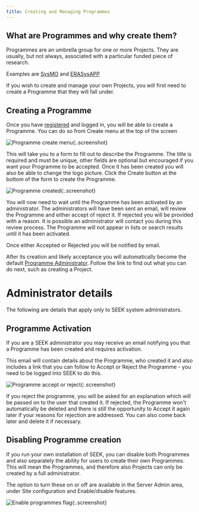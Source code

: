 ```yaml
---
title: Creating and Managing Programmes
---
```



## What are Programmes and why create them?

Programmes are an umbrella group for one or more Projects. They are usually, but not always, associated with a particular
funded piece of research.

Examples are [SysMO](https://fairdomhub.org/programmes/1) and [ERASysAPP](https://fairdomhub.org/programmes/5)

If you wish to create and manage your own Projects, you will first need to create a Programme that they will fall under.

## Creating a Programme

Once you have [registered](registering) and logged in, you will be able to create a Programme. You can do so from Create menu
at the top of the screen

![Programme create menu](/images/user-guide/programme-create-menu.png){:.screenshot}

This will take you to a form to fill out to describe the Programme. The title is required and must be unique, other fields are optional but encouraged if you want your Programme to be accepted.
Once it has been created you will also be able to change the logo picture. Click the Create button at the bottom of the form to create the Programme.


![Programme created](/images/user-guide/programme-created.png){:.screenshot}

You will now need to wait until the Programme has been activated by an administrator. The administrators will have been sent an email, will review the Programme and either accept of reject it. If rejected you will be provided with a reason. It is possible an administrator will contact you during this review process.
The Programme will not appear in lists or search results until it has been activated.

Once either Accepted or Rejected you will be notified by email.

After its creation and likely acceptance you will automatically become the default [Programme Administrator](roles#programme-administrator). Follow the link to find out what you can do next, such as creating a Project.


# Administrator details

The following are details that apply only to SEEK system administrators.

## Programme Activation

If you are a SEEK administrator you may receive an email notifying you that a Programme has been created and requires activation.

This email will contain details about the Programme, who created it and also includes a link that you can follow to Accept or Reject the Programme - you need to be logged into SEEK to do this.

![Programme accept or reject](/images/user-guide/programme-reject-or-accept.png){:.screenshot}

If you reject the programme, you will be asked for an explanation which will be passed on to the user that created it. If rejected, the Programme won't automatically be deleted and there is still the opportunity to Accept it again later
 if your reasons for rejection are addressed. You can also come back later and delete it if necessary.

## Disabling Programme creation

If you run your own installation of SEEK, you can disable both Programmes and also separately the ability for users to create
their own Programmes. This will mean the Programmes, and therefore also Projects can only be created by a full administrator.

The option to turn these on or off are available in the Server Admin area, under Site configuration and Enable/disable features.


![Enable programmes flag](/images/user-guide/enable-programmes-flag.png){:.screenshot}
